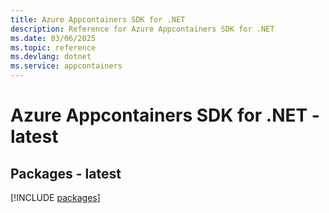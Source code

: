 ```yaml
---
title: Azure Appcontainers SDK for .NET
description: Reference for Azure Appcontainers SDK for .NET
ms.date: 03/06/2025
ms.topic: reference
ms.devlang: dotnet
ms.service: appcontainers
---
```

# Azure Appcontainers SDK for .NET - latest
## Packages - latest
[!INCLUDE [packages](appcontainers-index.md)]